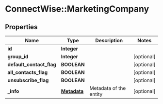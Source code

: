 # ConnectWise::MarketingCompany

## Properties
Name | Type | Description | Notes
------------ | ------------- | ------------- | -------------
**id** | **Integer** |  | 
**group_id** | **Integer** |  | [optional] 
**default_contact_flag** | **BOOLEAN** |  | [optional] 
**all_contacts_flag** | **BOOLEAN** |  | [optional] 
**unsubscribe_flag** | **BOOLEAN** |  | [optional] 
**_info** | [**Metadata**](Metadata.md) | Metadata of the entity | [optional] 


